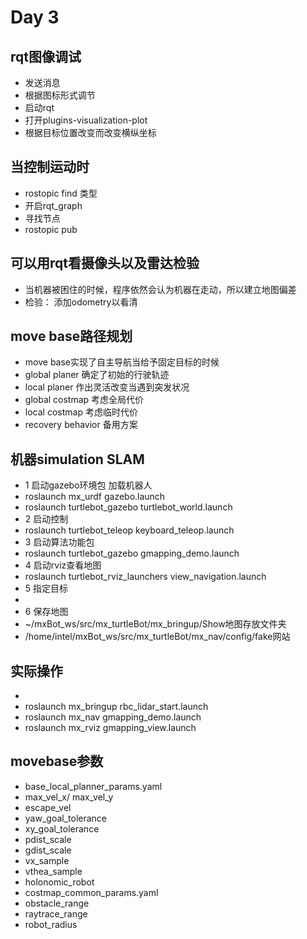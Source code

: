 # Day 3

## rqt图像调试
* 发送消息
* 根据图标形式调节
* 启动rqt
* 打开plugins-visualization-plot
* 根据目标位置改变而改变横纵坐标
## 当控制运动时
* rostopic find 类型
* 开启rqt_graph
* 寻找节点
* rostopic pub 
## 可以用rqt看摄像头以及雷达检验
* 当机器被困住的时候，程序依然会认为机器在走动，所以建立地图偏差
* 检验： 添加odometry以看清
## move base路径规划
* move base实现了自主导航当给予固定目标的时候
* global planer 确定了初始的行驶轨迹
* local planer 作出灵活改变当遇到突发状况
* global costmap 考虑全局代价
* local costmap 考虑临时代价
* recovery behavior 备用方案
## 机器simulation SLAM
* 1 启动gazebo环境包 加载机器人
* roslaunch mx_urdf gazebo.launch
* roslaunch turtlebot_gazebo turtlebot_world.launch
* 2 启动控制
* roslaunch turtlebot_teleop keyboard_teleop.launch
* 3 启动算法功能包
* roslaunch turtlebot_gazebo gmapping_demo.launch
* 4 启动rviz查看地图
* roslaunch turtlebot_rviz_launchers view_navigation.launch
* 5 指定目标 
*
* 6 保存地图
* ~/mxBot_ws/src/mx_turtleBot/mx_bringup/Show地图存放文件夹
* /home/intel/mxBot_ws/src/mx_turtleBot/mx_nav/config/fake网站 

## 实际操作
* 
* roslaunch mx_bringup rbc_lidar_start.launch
* roslaunch mx_nav gmapping_demo.launch
* roslaunch mx_rviz gmapping_view.launch 
## movebase参数 
* base_local_planner_params.yaml
* max_vel_x/ max_vel_y
* escape_vel
* yaw_goal_tolerance
* xy_goal_tolerance
* pdist_scale
* gdist_scale
* vx_sample
* vthea_sample
* holonomic_robot
* costmap_common_params.yaml
* obstacle_range
* raytrace_range
* robot_radius
